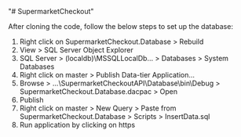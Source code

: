 "# SupermarketCheckout" 

After cloning the code, follow the below steps to set up the database:

1. Right click on SupermarketCheckout.Database > Rebuild
2. View > SQL Server Object Explorer
3. SQL Server > (localdb)\MSSQLLocalDb... > Databases > System Databases
4. Right click on master > Publish Data-tier Application...
5. Browse > ...\SupermarketCheckoutAPI\Database\bin\Debug > SupermarketCheckout.Database.dacpac > Open
6. Publish
7. Right click on master > New Query > Paste from SupermarketCheckout.Database > Scripts > InsertData.sql
8. Run application by clicking on https